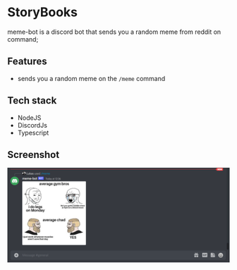 # StoryBooks

meme-bot is a discord bot that sends you a random meme from reddit on command;

## Features
- sends you a random meme on the `/meme` command

## Tech stack
- NodeJS
- DiscordJs
- Typescript

## Screenshot 

![alt text](https://github.com/TheyCallMeLuke/NodeJS-projects/blob/main/meme-bot/screenshot/screenshot.png?raw=true)
